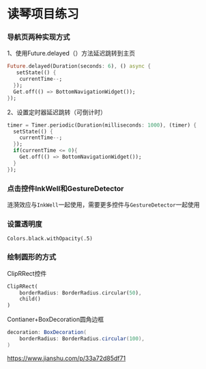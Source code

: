 # 读琴项目练习

### 导航页两种实现方式

1、使用Future.delayed（）方法延迟跳转到主页

```dart
Future.delayed(Duration(seconds: 6), () async {
   setState(() {
    currentTime--;
  });
  Get.off(() => BottomNavigationWidget());
});
```

2、设置定时器延迟跳转（可倒计时）

```dart
timer = Timer.periodic(Duration(milliseconds: 1000), (timer) {
  setState(() {
    currentTime--;
  });
  if(currentTime <= 0){
    Get.off(() => BottomNavigationWidget());
  }
});
```

### 点击控件InkWell和GestureDetector

涟漪效应与`InkWell`一起使用，需要更多控件与`GestureDetector`一起使用

### 设置透明度

```
Colors.black.withOpacity(.5)
```

### 绘制圆形的方式

ClipRRect控件

```dart
ClipRRect(
	borderRadius: BorderRadius.circular(50),
	child()
)
```

Contianer+BoxDecoration圆角边框

```java
decoration: BoxDecoration(
    borderRadius: BorderRadius.circular(100),
)
```

https://www.jianshu.com/p/33a72d85df71

